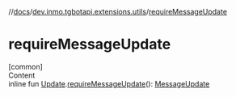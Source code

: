 //[docs](../../index.md)/[dev.inmo.tgbotapi.extensions.utils](index.md)/[requireMessageUpdate](require-message-update.md)



# requireMessageUpdate  
[common]  
Content  
inline fun [Update](../dev.inmo.tgbotapi.types.update.abstracts/-update/index.md).[requireMessageUpdate](require-message-update.md)(): [MessageUpdate](../dev.inmo.tgbotapi.types.update/-message-update/index.md)  



